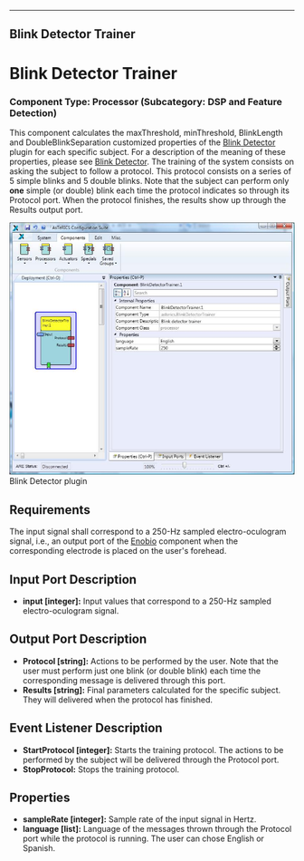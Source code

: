   
---
Blink Detector Trainer
---

# Blink Detector Trainer

### Component Type: Processor (Subcategory: DSP and Feature Detection)

This component calculates the maxThreshold, minThreshold, BlinkLength and DoubleBlinkSeparation customized properties of the [Blink Detector](../processors/BlinkDetector.htm) plugin for each specific subject. For a description of the meaning of these properties, please see [Blink Detector](../processors/BlinkDetector.htm). The training of the system consists on asking the subject to follow a protocol. This protocol consists on a series of 5 simple blinks and 5 double blinks. Note that the subject can perform only **one** simple (or double) blink each time the protocol indicates so through its Protocol port. When the protocol finishes, the results show up through the Results output port.

![Screenshot: Blink Detector Trainer plugin](img/BlinkDetectorTrainer.jpg "Screenshot: Blink Detector Trainer plugin")  
Blink Detector plugin

## Requirements

The input signal shall correspond to a 250-Hz sampled electro-oculogram signal, i.e., an output port of the [Enobio](../sensors/Enobio.htm) component when the corresponding electrode is placed on the user's forehead.

## Input Port Description

*   **input \[integer\]:** Input values that correspond to a 250-Hz sampled electro-oculogram signal.

## Output Port Description

*   **Protocol \[string\]:** Actions to be performed by the user. Note that the user must perform just one blink (or double blink) each time the corresponding message is delivered through this port.
*   **Results \[string\]:** Final parameters calculated for the specific subject. They will delivered when the protocol has finished.

## Event Listener Description

*   **StartProtocol \[integer\]:** Starts the training protocol. The actions to be performed by the subject will be delivered through the Protocol port.
*   **StopProtocol:** Stops the training protocol.

## Properties

*   **sampleRate \[integer\]:** Sample rate of the input signal in Hertz.
*   **language \[list\]:** Language of the messages thrown through the Protocol port while the protocol is running. The user can chose English or Spanish.